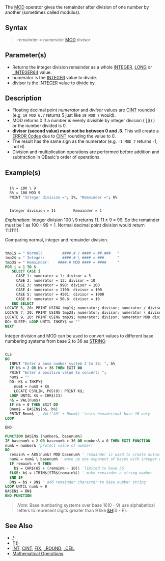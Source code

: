 The [MOD](MOD) operator gives the remainder after division of one number by another (sometimes called modulus).

## Syntax

> remainder = numerator [MOD](MOD) divisor

## Parameter(s)

* Returns the integer division remainder as a whole [INTEGER](INTEGER), [LONG](LONG) or [_INTEGER64](_INTEGER64) value.
* numerator is the [INTEGER](INTEGER) value to divide. 
* divisor is the [INTEGER](INTEGER) value to divide by.

## Description

* Floating decimal point *numerator* and *divisor* values are [CINT](CINT) rounded (e.g. `19 MOD 6.7` returns 5 just like `19 MOD 7` would).
* MOD returns 0 if a number is evenly divisible by integer division ( [\](\) ) or the number divided is 0.  
* **divisor (second value) must not be between 0 and .5**. This will create a [ERROR Codes](ERROR-Codes) due to [CINT](CINT) rounding the value to 0.
* The result has the same sign as the numerator (e.g. `-1 MOD 7` returns -1, not 6).
* Division and multiplication operations are performed before addition and subtraction in QBasic's order of operations.

## Example(s)



```vb

  I% = 100 \ 9 
  R% = 100 MOD 9
  PRINT "Integer division ="; I%, "Remainder ="; R% 

```

```text

  Integer division = 11        Remainder = 1 

```

*Explanation:* Integer division 100 \ 9 returns 11. 11 [*](*) 9 = 99. So the remainder must be 1 as 100 - 99 = 1. Normal decimal point division would return 11.11111.

Comparing normal, integer and remainder division.

```vb

tmp1$ = " Normal:         ####.# / #### = ##.###   "
tmp2$ = " Integer:        ####.# \ #### = ###      "
tmp3$ = " Remainder:    ####.# MOD #### = ####     "
FOR i = 1 TO 6
   SELECT CASE i
     CASE 1: numerator = 1: divisor = 5
     CASE 2: numerator = 13: divisor = 10
     CASE 3: numerator = 990: divisor = 100
     CASE 4: numerator = 1100: divisor = 100
     CASE 5: numerator = 4501: divisor = 1000
     CASE 6: numerator = 50.6: divisor = 10
   END SELECT
LOCATE 5, 20: PRINT USING tmp1$; numerator; divisor; numerator / divisor
LOCATE 7, 20: PRINT USING tmp2$; numerator; divisor; numerator \ divisor
LOCATE 9, 20: PRINT USING tmp3$; numerator; divisor; numerator MOD divisor
DO: SLEEP: LOOP UNTIL INKEY$ <> ""                              
NEXT 

```

Integer division and MOD can be used to convert values to different base numbering systems from base 2 to 36 as [STRING](STRING):

```vb

CLS
DO
  INPUT "Enter a base number system 2 to 36: ", b%
  IF b% < 2 OR b% > 36 THEN EXIT DO
  PRINT "Enter a positive value to convert: ";
  num$ = ""
  DO: K$ = INKEY$
    num$ = num$ + K$
    LOCATE CSRLIN, POS(0): PRINT K$;
  LOOP UNTIL K$ = CHR$(13)
  n& = VAL(num$)
  IF n& = 0 THEN EXIT DO
  Bnum$ = BASEN$(n&, b%)
  PRINT Bnum$ ', VAL("&H" + Bnum$) 'tests hexadecimal base 16 only
LOOP

END

FUNCTION BASEN$ (number&, basenum%)
IF basenum% < 2 OR basenum% > 36 OR number& = 0 THEN EXIT FUNCTION
num& = number& 'protect value of number!
DO
  remain% = ABS(num&) MOD basenum% ' remainder is used to create actual digit 0 to Z
  num& = num& \ basenum% ' move up one exponent of base% with integer division
  IF remain% > 9 THEN
    b$ = CHR$(65 + (remain% - 10)) 'limited to base 36
  ELSE: b$ = LTRIM$(STR$(remain%)) ' make remainder a string number
  END IF
  BN$ = b$ + BN$ ' add remainder character to base number string
LOOP UNTIL num& = 0
BASEN$ = BN$
END FUNCTION 

```

> *Note:* Base numbering systems over base 10(0 - 9) use alphabetical letters to represent digits greater than 9 like [&H](&H)(0 - F).

## See Also

* [/](/)
* [\](\)
* [INT](INT), [CINT](CINT), [FIX](FIX), [_ROUND](_ROUND), [_CEIL](_CEIL)
* [Mathematical Operations](Mathematical-Operations)
